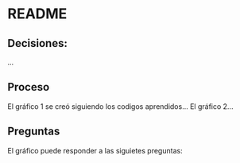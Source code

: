 # README
## Decisiones:
...
## Proceso
El gráfico 1 se creó siguiendo los codigos aprendidos...
El gráfico 2...
## Preguntas 
El gráfico puede responder a las siguietes preguntas:
